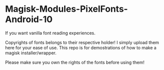 # Magisk-Modules-PixelFonts-Android-10
If you want vanilla font reading experiences.


Copyrights of fonts belongs to their respective holder! I simply upload them here for your ease of use.
This repo is for demostrations of how to make a magisk installer/wrapper.

Please make sure you own the rights of the fonts before using them!
